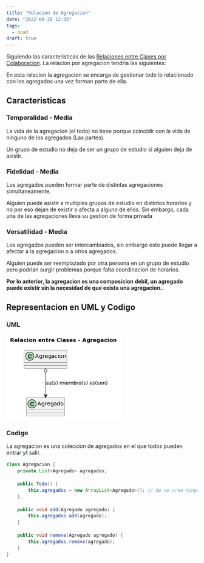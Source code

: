 ```yaml
---
title: "Relacion de Agregacion"
date: "2022-09-20 12:35"
tags: 
  - ooad
draft: true
---
```

Siguiendo las caracteristicas de las [Relaciones entre Clases por Colaboracion](notes/Relaciones%20entre%20Clases%20por%20Colaboracion.md). La relacion por agregacion tendria las siguientes:

En esta relacion la agregacion se encarga de gestionar todo lo relacionado con los agregados una vez forman parte de ella.
## Caracteristicas
### Temporalidad - Media
La vida de la agregacion (el todo) no tiene porque coincidir con la vida de ninguno de los agregados (Las partes). 

Un grupo de estudio no deja de ser un grupo de estudio si alguien deja de asistir.
### Fidelidad - Media
Los agregados pueden formar parte de distintas agregaciones simultaneamente.

Alguien puede asistir a multiples grupos de estudio en distintos horarios y no por eso dejan de existir o afecta a alguno de ellos. Sin embargo, cada una de las agregaciones lleva su gestion de forma privada

### Versatilidad - Media
Los agregados pueden ser intercambiados, sin embargo esto puede llegar a afectar a la agregacion o a otros agregados.

Alguien puede ser reemplazado por otra persona en un grupo de estudio pero podrian surgir problemas porque falta coordinacion de horarios.

**Por lo anterior, la agregacion es una composicion debil, un agregado puede existir sin la necesidad de que exista una agregacion.**.

## Representacion en UML y Codigo
### UML
![RelacionAgregacion.PNG](files/RelacionAgregacion.PNG)

### Codigo
La agregacion es una coleccion de agregados en el que todos pueden entrar yt salir.

```Java
class Agregacion {
	private List<Agregado> agregados;

	public Todo() {
		this.agregados = new ArrayList<Agregado>(); // No se crea ningun agregado, solo la estructura para almacenarlos
	}

	public void add(Agregado agregado) {
		this.agregados.add(agregado);
	}

	public void remove(Agregado agregado) {
		this.agregados.remove(agregado);	
	}
}
```